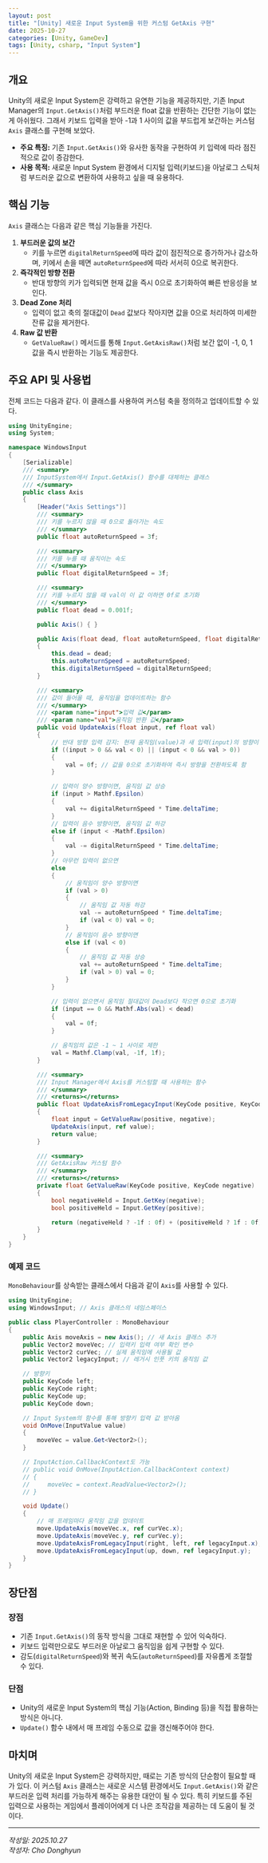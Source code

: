 ```yaml
---
layout: post
title: "[Unity] 새로운 Input System을 위한 커스텀 GetAxis 구현"
date: 2025-10-27
categories: [Unity, GameDev]
tags: [Unity, csharp, "Input System"]
---
```


## 개요
Unity의 새로운 Input System은 강력하고 유연한 기능을 제공하지만, 기존 Input Manager의 `Input.GetAxis()`처럼 부드러운 float 값을 반환하는 간단한 기능이 없는게 아쉬웠다. 그래서 키보드 입력을 받아 -1과 1 사이의 값을 부드럽게 보간하는 커스텀 `Axis` 클래스를 구현해 보았다.

- **주요 특징:** 기존 `Input.GetAxis()`와 유사한 동작을 구현하여 키 입력에 따라 점진적으로 값이 증감한다.
- **사용 목적:** 새로운 Input System 환경에서 디지털 입력(키보드)을 아날로그 스틱처럼 부드러운 값으로 변환하여 사용하고 싶을 때 유용하다.

## 핵심 기능
`Axis` 클래스는 다음과 같은 핵심 기능들을 가진다.

1.  **부드러운 값의 보간**
    - 키를 누르면 `digitalReturnSpeed`에 따라 값이 점진적으로 증가하거나 감소하며, 키에서 손을 떼면 `autoReturnSpeed`에 따라 서서히 0으로 복귀한다.
2.  **즉각적인 방향 전환**
    - 반대 방향의 키가 입력되면 현재 값을 즉시 0으로 초기화하여 빠른 반응성을 보인다.
3.  **Dead Zone 처리**
    - 입력이 없고 축의 절대값이 `Dead` 값보다 작아지면 값을 0으로 처리하여 미세한 잔류 값을 제거한다.
4.  **Raw 값 반환**
    - `GetValueRaw()` 메서드를 통해 `Input.GetAxisRaw()`처럼 보간 없이 -1, 0, 1 값을 즉시 반환하는 기능도 제공한다.

## 주요 API 및 사용법
전체 코드는 다음과 같다. 이 클래스를 사용하여 커스텀 축을 정의하고 업데이트할 수 있다.

```csharp
using UnityEngine;
using System;

namespace WindowsInput
{
    [Serializable]
    /// <summary>
    /// InputSystem에서 Input.GetAxis() 함수를 대체하는 클래스
    /// </summary>
    public class Axis
    {
        [Header("Axis Settings")]
        /// <summary>
        /// 키를 누르지 않을 때 0으로 돌아가는 속도
        /// </summary>
        public float autoReturnSpeed = 3f;

        /// <summary>
        /// 키를 누를 때 움직이는 속도
        /// </summary>
        public float digitalReturnSpeed = 3f;

        /// <summary>
        /// 키를 누르지 않을 때 val이 이 값 이하면 0f로 초기화
        /// </summary>
        public float dead = 0.001f;

        public Axis() { }

        public Axis(float dead, float autoReturnSpeed, float digitalReturnSpeed)
        {
            this.dead = dead;
            this.autoReturnSpeed = autoReturnSpeed;
            this.digitalReturnSpeed = digitalReturnSpeed;
        }

        /// <summary>
        /// 값이 들어올 때, 움직임을 업데이트하는 함수
        /// </summary>
        /// <param name="input">입력 값</param>
        /// <param name="val">움직임 반환 값</param>
        public void UpdateAxis(float input, ref float val)
        {
            // 반대 방향 입력 감지: 현재 움직임(value)과 새 입력(input)의 방향이 반대일 경우
            if ((input > 0 && val < 0) || (input < 0 && val > 0))
            {
                val = 0f; // 값을 0으로 초기화하여 즉시 방향을 전환하도록 함
            }

            // 입력이 양수 방향이면, 움직임 값 상승
            if (input > Mathf.Epsilon)
            {
                val += digitalReturnSpeed * Time.deltaTime;
            }
            // 입력이 음수 방향이면, 움직임 값 하강
            else if (input < -Mathf.Epsilon)
            {
                val -= digitalReturnSpeed * Time.deltaTime;
            }
            // 아무런 입력이 없으면
            else
            {
                // 움직임이 양수 방향이면
                if (val > 0)
                {
                    // 움직임 값 자동 하강
                    val -= autoReturnSpeed * Time.deltaTime;
                    if (val < 0) val = 0;
                }
                // 움직임이 음수 방향이면
                else if (val < 0)
                {
                    // 움직임 값 자동 상승
                    val += autoReturnSpeed * Time.deltaTime;
                    if (val > 0) val = 0;
                }
            }

            // 입력이 없으면서 움직임 절대값이 Dead보다 작으면 0으로 초기화
            if (input == 0 && Mathf.Abs(val) < dead)
            {
                val = 0f;
            }

            // 움직임의 값은 -1 ~ 1 사이로 제한
            val = Mathf.Clamp(val, -1f, 1f);
        }

        /// <summary>
        /// Input Manager에서 Axis를 커스텀할 때 사용하는 함수
        /// </summary>
        /// <returns></returns>
        public float UpdateAxisFromLegacyInput(KeyCode positive, KeyCode negative, ref float value)
        {
            float input = GetValueRaw(positive, negative);
            UpdateAxis(input, ref value);
            return value;
        }

        /// <summary>
        /// GetAxisRaw 커스텀 함수
        /// </summary>
        /// <returns></returns>
        private float GetValueRaw(KeyCode positive, KeyCode negative)
        {
            bool negativeHeld = Input.GetKey(negative);
            bool positiveHeld = Input.GetKey(positive);

            return (negativeHeld ? -1f : 0f) + (positiveHeld ? 1f : 0f);
        }
    }
}
```

### 예제 코드
`MonoBehaviour`를 상속받는 클래스에서 다음과 같이 `Axis`를 사용할 수 있다.

```csharp
using UnityEngine;
using WindowsInput; // Axis 클래스의 네임스페이스

public class PlayerController : MonoBehaviour
{
    public Axis moveAxis = new Axis(); // 새 Axis 클래스 추가
    public Vector2 moveVec; // 입력키 입력 여부 확인 변수
    public Vector2 curVec; // 실제 움직임에 사용될 값
    public Vector2 legacyInput; // 레거시 인풋 키의 움직임 값

    // 방향키
    public KeyCode left;
    public KeyCode right;
    public KeyCode up;
    public KeyCode down;

    // Input System의 함수를 통해 방향키 입력 값 받아옴
    void OnMove(InputValue value)
    {
        moveVec = value.Get<Vector2>();
    }

    // InputAction.CallbackContext도 가능
    // public void OnMove(InputAction.CallbackContext context)
    // {
    //     moveVec = context.ReadValue<Vector2>();
    // }

    void Update()
    {
        // 매 프레임마다 움직임 값을 업데이트
        move.UpdateAxis(moveVec.x, ref curVec.x);
        move.UpdateAxis(moveVec.y, ref curVec.y);
        move.UpdateAxisFromLegacyInput(right, left, ref legacyInput.x);
        move.UpdateAxisFromLegacyInput(up, down, ref legacyInput.y);
    }
}
```

## 장단점

### 장점
- 기존 `Input.GetAxis()`의 동작 방식을 그대로 재현할 수 있어 익숙하다.
- 키보드 입력만으로도 부드러운 아날로그 움직임을 쉽게 구현할 수 있다.
- 감도(`digitalReturnSpeed`)와 복귀 속도(`autoReturnSpeed`)를 자유롭게 조절할 수 있다.

### 단점
- Unity의 새로운 Input System의 핵심 기능(Action, Binding 등)을 직접 활용하는 방식은 아니다.
- `Update()` 함수 내에서 매 프레임 수동으로 값을 갱신해주어야 한다.

## 마치며
Unity의 새로운 Input System은 강력하지만, 때로는 기존 방식의 단순함이 필요할 때가 있다. 이 커스텀 `Axis` 클래스는 새로운 시스템 환경에서도 `Input.GetAxis()`와 같은 부드러운 입력 처리를 가능하게 해주는 유용한 대안이 될 수 있다. 특히 키보드를 주된 입력으로 사용하는 게임에서 플레이어에게 더 나은 조작감을 제공하는 데 도움이 될 것이다.

---

*작성일: 2025.10.27*<br/>
*작성자: Cho Donghyun*
